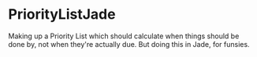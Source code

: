 # PriorityListJade
Making up a Priority List which should calculate when things should be done by, not when they're actually due. But doing this in Jade, for funsies.
